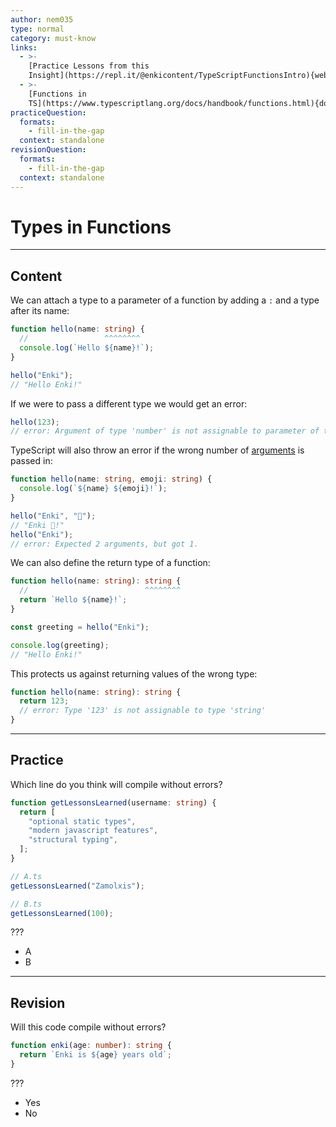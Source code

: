 ```yaml
---
author: nem035
type: normal
category: must-know
links:
  - >-
    [Practice Lessons from this
    Insight](https://repl.it/@enkicontent/TypeScriptFunctionsIntro){website}
  - >-
    [Functions in
    TS](https://www.typescriptlang.org/docs/handbook/functions.html){documentation}
practiceQuestion:
  formats:
    - fill-in-the-gap
  context: standalone
revisionQuestion:
  formats:
    - fill-in-the-gap
  context: standalone
---
```


# Types in Functions

---

## Content

We can attach a type to a parameter of a function by adding a `:` and a type after its name:

```ts
function hello(name: string) {
  //                 ^^^^^^^^
  console.log(`Hello ${name}!`);
}

hello("Enki");
// "Hello Enki!"
```

If we were to pass a different type we would get an error:

```ts
hello(123);
// error: Argument of type 'number' is not assignable to parameter of type 'string'.
```

TypeScript will also throw an error if the wrong number of [arguments](https://enki.com/glossary/general/parameter-vs-argument) is passed in:

```ts
function hello(name: string, emoji: string) {
  console.log(`${name} ${emoji}!`);
}

hello("Enki", "👋");
// "Enki 👋!"
hello("Enki");
// error: Expected 2 arguments, but got 1.
```

We can also define the return type of a function:

```ts
function hello(name: string): string {
  //                          ^^^^^^^^
  return `Hello ${name}!`;
}

const greeting = hello("Enki");

console.log(greeting);
// "Hello Enki!"
```

This protects us against returning values of the wrong type:

```ts
function hello(name: string): string {
  return 123;
  // error: Type '123' is not assignable to type 'string'
}
```

---

## Practice

Which line do you think will compile without errors?

```ts
function getLessonsLearned(username: string) {
  return [
    "optional static types",
    "modern javascript features",
    "structural typing",
  ];
}

// A.ts
getLessonsLearned("Zamolxis");

// B.ts
getLessonsLearned(100);
```

???

- A
- B

---

## Revision

Will this code compile without errors?

```ts
function enki(age: number): string {
  return `Enki is ${age} years old`;
}
```

???

- Yes
- No

